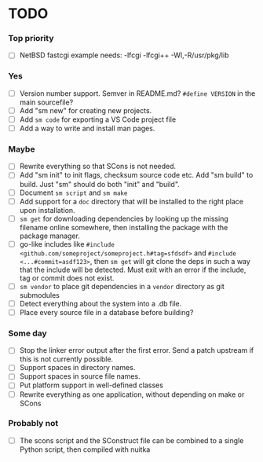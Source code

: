 # TODO

### Top priority

- [ ] NetBSD fastcgi example needs: -lfcgi -lfcgi++ -Wl,-R/usr/pkg/lib

### Yes

- [ ] Version number support. Semver in README.md? `#define VERSION` in the main sourcefile?
- [ ] Add "sm new" for creating new projects.
- [ ] Add `sm code` for exporting a VS Code project file
- [ ] Add a way to write and install man pages.

### Maybe

- [ ] Rewrite everything so that SCons is not needed.
- [ ] Add "sm init" to init flags, checksum source code etc. Add "sm build" to build. Just "sm" should do both "init" and "build".
- [ ] Document `sm script` and `sm make`
- [ ] Add support for a `doc` directory that will be installed to the right place upon installation.
- [ ] `sm get` for downloading dependencies by looking up the missing filename online somewhere, then installing the package with the package manager.
- [ ] go-like includes like `#include <github.com/someproject/someproject.h#tag=sfdsdf>` and `#include <...#commit=asdf123>`, then `sm get` will git clone the deps in such a way that the include will be detected. Must exit with an error if the include, tag or commit does not exist.
- [ ] `sm vendor` to place git dependencies in a `vendor` directory as git submodules
- [ ] Detect everything about the system into a .db file.
- [ ] Place every source file in a database before building?

### Some day

- [ ] Stop the linker error output after the first error. Send a patch upstream if this is not currently possible.
- [ ] Support spaces in directory names.
- [ ] Support spaces in source file names.
- [ ] Put platform support in well-defined classes
- [ ] Rewrite everything as one application, without depending on make or SCons

### Probably not

- [ ] The scons script and the SConstruct file can be combined to a single Python script, then compiled with nuitka
